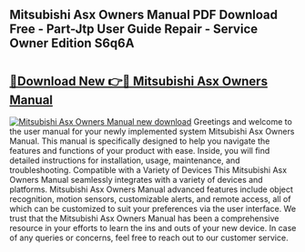 ## Mitsubishi Asx Owners Manual PDF Download Free - Part-Jtp User Guide Repair - Service Owner Edition S6q6A

# <h2><a href="http://bc9834.oget.top/?id=Mitsubishi+Asx+Owners+Manual">🔗Download New 👉🔴 Mitsubishi Asx Owners Manual</a></h2>

[![Mitsubishi Asx Owners Manual new download](https://i.imgur.com/5g1atiW.png)](http://bc9834.oget.top/?id=Mitsubishi+Asx+Owners+Manual)
Greetings and welcome to the user manual for your newly implemented system Mitsubishi Asx Owners Manual. This manual is specifically designed to help you navigate the features and functions of your product with ease. Inside, you will find detailed instructions for installation, usage, maintenance, and troubleshooting. Compatible with a Variety of Devices This Mitsubishi Asx Owners Manual seamlessly integrates with a variety of devices and platforms. Mitsubishi Asx Owners Manual advanced features include object recognition, motion sensors, customizable alerts, and remote access, all of which can be customized to suit your preferences via the user interface. We trust that the Mitsubishi Asx Owners Manual has been a comprehensive resource in your efforts to learn the ins and outs of your new device. In case of any queries or concerns, feel free to reach out to our customer service.
